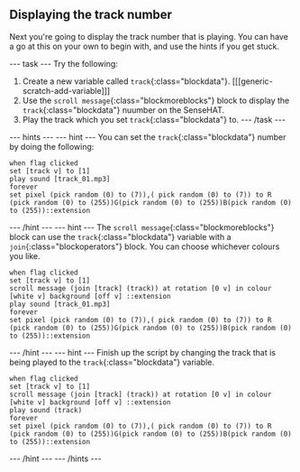 ## Displaying the track number

Next you're going to display the track number that is playing. You can have a go at this on your own to begin with, and use the hints if you get stuck.

--- task ---
Try the following:
1. Create a new variable called `track`{:class="blockdata"}.
   [[[generic-scratch-add-variable]]]
2.  Use the `scroll message`{:class="blockmoreblocks"} block to display the `track`{:class="blockdata"} nuumber on the SenseHAT.
3. Play the track which you set `track`{:class="blockdata"} to.
--- /task ---



--- hints --- --- hint ---
You can set the `track`{:class="blockdata"} number by doing the following:
```blocks
when flag clicked
set [track v] to [1]
play sound [track_01.mp3]
forever
set pixel (pick random (0) to (7)),( pick random (0) to (7)) to R (pick random (0) to (255))G(pick random (0) to (255))B(pick random (0) to (255))::extension
```
--- /hint --- --- hint ---
The `scroll message`{:class="blockmoreblocks"} block can use the `track`{:class="blockdata"} variable with a `join`{:class="blockoperators"} block. You can choose whichever colours you like.
```blocks
when flag clicked
set [track v] to [1]
scroll message (join [track] (track)) at rotation [0 v] in colour [white v] background [off v] ::extension
play sound [track_01.mp3]
forever
set pixel (pick random (0) to (7)),( pick random (0) to (7)) to R (pick random (0) to (255))G(pick random (0) to (255))B(pick random (0) to (255))::extension
```
--- /hint --- --- hint ---
Finish up the script by changing the track that is being played to the `track`{:class="blockdata"} variable.
```blocks
when flag clicked
set [track v] to [1]
scroll message (join [track] (track)) at rotation [0 v] in colour [white v] background [off v] ::extension
play sound (track)
forever
set pixel (pick random (0) to (7)),( pick random (0) to (7)) to R (pick random (0) to (255))G(pick random (0) to (255))B(pick random (0) to (255))::extension
```
--- /hint --- --- /hints ---

